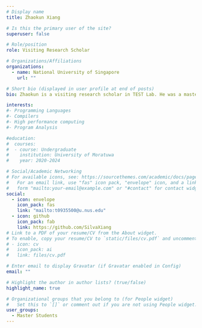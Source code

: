 ```yaml
---
# Display name
title: Zhaokun Xiang

# Is this the primary user of the site?
superuser: false

# Role/position
role: Visiting Research Scholar

# Organizations/Affiliations
organizations:
  - name: National University of Singapore
    url: ""

# Short bio (displayed in user profile at end of posts)
bio: Zhaokun is a visiting research scholar in TEST Lab. He was a master student at [DBHammer Lab](https://dbhammer.github.io) at East China Normal University. 

interests:
#- Programming Languages
#- Compilers
#- High performance computing
#- Program Analysis

#education:
#  courses:
#  - course: Undergraduate
#    institution: University of Moratuwa
#    year: 2020-2024

# Social/Academic Networking
# For available icons, see: https://sourcethemes.com/academic/docs/page-builder/#icons
#   For an email link, use "fas" icon pack, "envelope" icon, and a link in the
#   form "mailto:your-email@example.com" or "#contact" for contact widget.
social:
  - icon: envelope
    icon_pack: fas
    link: "mailto:t0935500@u.nus.edu"
  - icon: github
    icon_pack: fab
    link: https://github.com/SilvaXiang
# Link to a PDF of your resume/CV from the About widget.
# To enable, copy your resume/CV to `static/files/cv.pdf` and uncomment the lines below.
# - icon: cv
#   icon_pack: ai
#   link: files/cv.pdf

# Enter email to display Gravatar (if Gravatar enabled in Config)
email: ""

# Highlight the author in author lists? (true/false)
highlight_name: true

# Organizational groups that you belong to (for People widget)
#   Set this to `[]` or comment out if you are not using People widget.
user_groups:
  - Master Students
---
```


